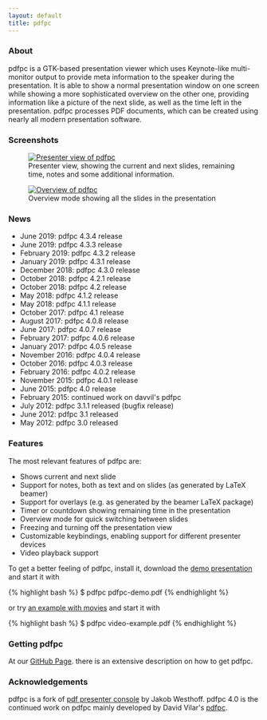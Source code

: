 ```yaml
---
layout: default
title: pdfpc
---
```


### About

pdfpc is a GTK-based presentation viewer which uses Keynote-like multi-monitor
output to provide meta information to the speaker during the presentation. It
is able to show a normal presentation window on one screen while showing a more
sophisticated overview on the other one, providing information like a picture
of the next slide, as well as the time left in the presentation. pdfpc
processes PDF documents, which can be created using nearly all modern
presentation software.

### Screenshots

<figure>
  <a href="{{ site.url }}/screenshots/pdfpc-presenter.png">
  <img src="{{site.url}}/screenshots/pdfpc-presenter-small.png" alt="Presenter view of pdfpc"/>
  </a>
  <figcaption>Presenter view, showing the current and next slides, remaining time, notes and some additional information.</figcaption>
</figure>

<figure>
  <a href="{{ site.url }}/screenshots/pdfpc-overview.png">
  <img src="{{site.url}}/screenshots/pdfpc-overview-small.png" alt="Overview of pdfpc"/>
  </a>
  <figcaption>Overview mode showing all the slides in the presentation</figcaption>
</figure>


### News

* June 2019: pdfpc 4.3.4 release
* June 2019: pdfpc 4.3.3 release
* February 2019: pdfpc 4.3.2 release
* January 2019: pdfpc 4.3.1 release
* December 2018: pdfpc 4.3.0 release
* October 2018: pdfpc 4.2.1 release
* October 2018: pdfpc 4.2 release
* May 2018: pdfpc 4.1.2 release
* May 2018: pdfpc 4.1.1 release
* October 2017: pdfpc 4.1 release
* August 2017: pdfpc 4.0.8 release
* June 2017: pdfpc 4.0.7 release
* February 2017: pdfpc 4.0.6 release
* January 2017: pdfpc 4.0.5 release
* November 2016: pdfpc 4.0.4 release
* October 2016: pdfpc 4.0.3 release
* February 2016: pdfpc 4.0.2 release
* November 2015: pdfpc 4.0.1 release
* June 2015: pdfpc 4.0 release
* February 2015: continued work on davvil's pdfpc
* July 2012: pdfpc 3.1.1 released (bugfix release)
* June 2012: pdfpc 3.1 released
* May 2012: pdfpc 3.0 released

### Features

The most relevant features of pdfpc are:

* Shows current and next slide
* Support for notes, both as text and on slides (as generated by LaTeX beamer)
* Support for overlays (e.g. as generated by the beamer LaTeX package)
* Timer or countdown showing remaining time in the presentation
* Overview mode for quick switching between slides
* Freezing and turning off the presentation view
* Customizable keybindings, enabling support for different presenter devices
* Video playback support

To get a better feeling of pdfpc, install it, download the [demo
presentation](demo/demo/pdfpc-demo.pdf) and start it with

{% highlight bash %}
$ pdfpc pdfpc-demo.pdf
{% endhighlight %}

or try [an example with movies](demo/pdfpc-video-example.zip) and start it with

{% highlight bash %}
$ pdfpc video-example.pdf
{% endhighlight %}

### Getting pdfpc

At our [GitHub Page](https://github.com/pdfpc/pdfpc). there is an extensive description on how to get pdfpc.

### Acknowledgements

pdfpc is a fork of [pdf presenter
console](https://github.com/jakobwesthoff/Pdf-Presenter-Console) by Jakob
Westhoff. pdfpc 4.0 is the continued work on pdfpc mainly developed by David
Vilar's [pdfpc](https://github.com/davvil/pdfpc).
